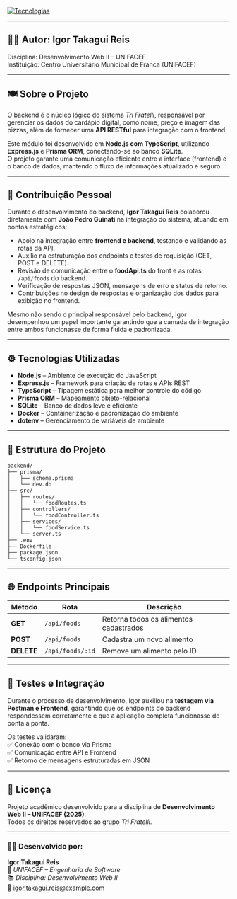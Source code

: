 [![Tecnologias](https://skillicons.dev/icons?i=nodejs,express,typescript,prisma,sqlite,docker&theme=dark)](https://skillicons.dev)

---

## 👨‍💻 Autor: **Igor Takagui Reis**
Disciplina: Desenvolvimento Web II – UNIFACEF  
Instituição: Centro Universitário Municipal de Franca (UNIFACEF)

---

## 🍽️ Sobre o Projeto  
O backend é o núcleo lógico do sistema *Tri Fratelli*, responsável por gerenciar os dados do cardápio digital, como nome, preço e imagem das pizzas, além de fornecer uma **API RESTful** para integração com o frontend.

Este módulo foi desenvolvido em **Node.js com TypeScript**, utilizando **Express.js** e **Prisma ORM**, conectando-se ao banco **SQLite**.  
O projeto garante uma comunicação eficiente entre a interface (frontend) e o banco de dados, mantendo o fluxo de informações atualizado e seguro.

---

## 🎯 Contribuição Pessoal  
Durante o desenvolvimento do backend, **Igor Takagui Reis** colaborou diretamente com **João Pedro Guinati** na integração do sistema, atuando em pontos estratégicos:

- Apoio na integração entre **frontend e backend**, testando e validando as rotas da API.  
- Auxílio na estruturação dos endpoints e testes de requisição (GET, POST e DELETE).  
- Revisão de comunicação entre o **foodApi.ts** do front e as rotas `/api/foods` do backend.  
- Verificação de respostas JSON, mensagens de erro e status de retorno.  
- Contribuições no design de respostas e organização dos dados para exibição no frontend.

Mesmo não sendo o principal responsável pelo backend, Igor desempenhou um papel importante garantindo que a camada de integração entre ambos funcionasse de forma fluida e padronizada.

---

## ⚙️ Tecnologias Utilizadas  
- **Node.js** – Ambiente de execução do JavaScript  
- **Express.js** – Framework para criação de rotas e APIs REST  
- **TypeScript** – Tipagem estática para melhor controle do código  
- **Prisma ORM** – Mapeamento objeto-relacional  
- **SQLite** – Banco de dados leve e eficiente  
- **Docker** – Containerização e padronização do ambiente  
- **dotenv** – Gerenciamento de variáveis de ambiente  

---

## 📡 Estrutura do Projeto
```
backend/
├── prisma/
│   ├── schema.prisma
│   └── dev.db
├── src/
│   ├── routes/
│   │   └── foodRoutes.ts
│   ├── controllers/
│   │   └── foodController.ts
│   ├── services/
│   │   └── foodService.ts
│   └── server.ts
├── .env
├── Dockerfile
├── package.json
└── tsconfig.json
```

---

## 🌐 Endpoints Principais
| Método | Rota | Descrição |
|--------|------|------------|
| **GET** | `/api/foods` | Retorna todos os alimentos cadastrados |
| **POST** | `/api/foods` | Cadastra um novo alimento |
| **DELETE** | `/api/foods/:id` | Remove um alimento pelo ID |

---

## 🚀 Testes e Integração
Durante o processo de desenvolvimento, Igor auxiliou na **testagem via Postman e Frontend**, garantindo que os endpoints do backend respondessem corretamente e que a aplicação completa funcionasse de ponta a ponta.

Os testes validaram:  
✅ Conexão com o banco via Prisma  
✅ Comunicação entre API e Frontend  
✅ Retorno de mensagens estruturadas em JSON  

---

## 📄 Licença  
Projeto acadêmico desenvolvido para a disciplina de **Desenvolvimento Web II – UNIFACEF (2025)**.  
Todos os direitos reservados ao grupo *Tri Fratelli*.

---

### 👨‍🏫 Desenvolvido por:  
**Igor Takagui Reis**  
📍 *UNIFACEF – Engenharia de Software*  
📚 *Disciplina: Desenvolvimento Web II*  
📧 igor.takagui.reis@example.com

